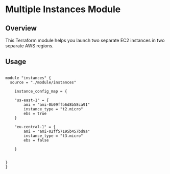 

# Multiple Instances Module

## Overview
This Terraform module helps you launch two separate EC2 instances in two separate AWS regions.


## Usage

```

module "instances" {
  source = "./module/instances"

    instance_config_map = {

    "us-east-1" = {
        ami = "ami-0b09ffb6d8b58ca91"
        instance_type = "t2.micro"
        ebs = true
    }

    "eu-central-1" = {
        ami = "ami-02ff57195b457bd9a"
        instance_type = "t3.micro"
        ebs = false

    }


}
}

```